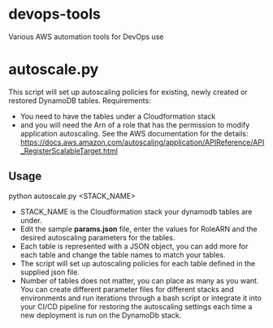 # devops-tools
Various AWS automation tools for DevOps use

# autoscale.py

This script will set up autoscaling policies for existing, newly created or restored DynamoDB tables. 
Requirements:
* You need to have the tables under a Cloudformation stack 
* and you will need the Arn of a role that has the permission to modify application  autoscaling. See the AWS documentation for the details: https://docs.aws.amazon.com/autoscaling/application/APIReference/API_RegisterScalableTarget.html

## Usage 

python autoscale.py <STACK_NAME>

* STACK_NAME is the Cloudformation stack your dynamodb tables are under.
* Edit the sample **params.json** file, enter the values for RoleARN and the desired autoscaling parameters for the tables. 
* Each table is represented with a JSON object, you can add more for each table and change the table names to match your tables.
* The script will set up autoscaling policies for each table defined in the supplied json file.
* Number of tables does not matter, you can place as many as you want. You can create different parameter files for different stacks and environments and run iterations through a bash script or integrate it into your CI/CD pipeline for restoring the autoscaling settings each time a new deployment is run on the DynamoDb stack.
